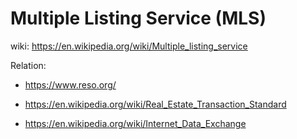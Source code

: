 # Multiple Listing Service (MLS)
wiki: https://en.wikipedia.org/wiki/Multiple_listing_service

Relation:
- https://www.reso.org/

- https://en.wikipedia.org/wiki/Real_Estate_Transaction_Standard

- https://en.wikipedia.org/wiki/Internet_Data_Exchange
